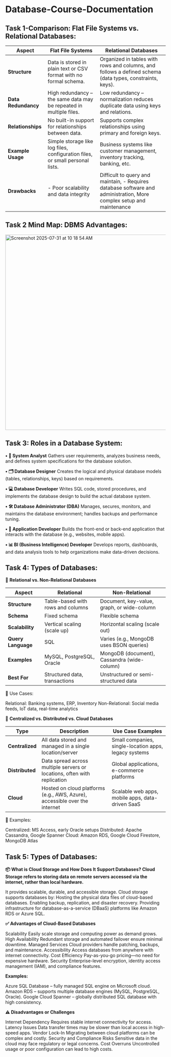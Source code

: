 # Database-Course-Documentation

## Task 1-Comparison:  Flat File Systems vs. Relational Databases: 
| **Aspect**          | **Flat File Systems**                                                        | **Relational Databases**                                                                                 |
| ------------------- | ---------------------------------------------------------------------------- | -------------------------------------------------------------------------------------------------------- |
| **Structure**       | Data is stored in plain text or CSV format with no formal schema.            | Organized in tables with rows and columns, and follows a defined schema (data types, constraints, keys). |
| **Data Redundancy** | High redundancy – the same data may be repeated in multiple files.           | Low redundancy – normalization reduces duplicate data using keys and relations.                          |
| **Relationships**   | No built-in support for relationships between data.                          | Supports complex relationships using primary and foreign keys.                                           |
| **Example Usage**   | Simple storage like log files, configuration files, or small personal lists. | Business systems like customer management, inventory tracking, banking, etc.                             |
| **Drawbacks**       | - Poor scalability and data integrity                                        |   Difficult to query and maintain, - Requires database software and administration, More complex setup and maintenance                                                                                                        |

## Task 2 Mind Map:  DBMS Advantages: 

<img width="912" height="613" alt="Screenshot 2025-07-31 at 10 18 54 AM" src="https://github.com/user-attachments/assets/2f9103da-a591-4a51-8915-3e3c9e94cf72" />

## Task 3:  Roles in a Database System:


**• 🧩 System Analyst**
Gathers user requirements, analyzes business needs, and defines system specifications for the database solution.

**• 🗂 Database Designer**
Creates the logical and physical database models (tables, relationships, keys) based on requirements.

**• 💻 Database Developer**
Writes SQL code, stored procedures, and implements the database design to build the actual database system.

**• 🛠️ Database Administrator (DBA)**
Manages, secures, monitors, and maintains the database environment; handles backups and performance tuning.

**• 📱 Application Developer**
Builds the front-end or back-end application that interacts with the database (e.g., websites, mobile apps).

**• 📊 BI (Business Intelligence) Developer**
Develops reports, dashboards, and data analysis tools to help organizations make data-driven decisions.


## Task 4:  Types of Databases:

🔗 **Relational vs. Non-Relational Databases**

| **Aspect**         | **Relational**                    | **Non-Relational**                          |
| ------------------ | --------------------------------- | ------------------------------------------- |
| **Structure**      | Table-based with rows and columns | Document, key-value, graph, or wide-column  |
| **Schema**         | Fixed schema                      | Flexible schema                             |
| **Scalability**    | Vertical scaling (scale up)       | Horizontal scaling (scale out)              |
| **Query Language** | SQL                               | Varies (e.g., MongoDB uses BSON queries)    |
| **Examples**       | MySQL, PostgreSQL, Oracle         | MongoDB (document), Cassandra (wide-column) |
| **Best For**       | Structured data, transactions     | Unstructured or semi-structured data        |

📌 Use Cases:

Relational: Banking systems, ERP, Inventory
Non-Relational: Social media feeds, IoT data, real-time analytics


🧭 **Centralized vs. Distributed vs. Cloud Databases**

| **Type**        | **Description**                                                            | **Use Case Examples**                                 |
| --------------- | -------------------------------------------------------------------------- | ----------------------------------------------------- |
| **Centralized** | All data stored and managed in a single location/server                    | Small companies, single-location apps, legacy systems |
| **Distributed** | Data spread across multiple servers or locations, often with replication   | Global applications, e-commerce platforms             |
| **Cloud**       | Hosted on cloud platforms (e.g., AWS, Azure), accessible over the internet | Scalable web apps, mobile apps, data-driven SaaS      |

📌 Examples:

Centralized: MS Access, early Oracle setups
Distributed: Apache Cassandra, Google Spanner
Cloud: Amazon RDS, Google Cloud Firestore, MongoDB Atlas

## Task 5:  Types of Databases:

**📦 What is Cloud Storage and How Does It Support Databases?
Cloud Storage refers to storing data on remote servers accessed via the internet, rather than local hardware.**

It provides scalable, durable, and accessible storage.
Cloud storage supports databases by:
Hosting the physical data files of cloud-based databases.
Enabling backup, replication, and disaster recovery.
Providing infrastructure for database-as-a-service (DBaaS) platforms like Amazon RDS or Azure SQL.

**✅ Advantages of Cloud-Based Databases**

Scalability
Easily scale storage and computing power as demand grows.
High Availability
Redundant storage and automated failover ensure minimal downtime.
Managed Services
Cloud providers handle patching, backups, and maintenance.
Accessibility
Access databases from anywhere with internet connectivity.
Cost Efficiency
Pay-as-you-go pricing—no need for expensive hardware.
Security
Enterprise-level encryption, identity access management (IAM), and compliance features.

**Examples:**

Azure SQL Database – fully managed SQL engine on Microsoft cloud.
Amazon RDS – supports multiple database engines (MySQL, PostgreSQL, Oracle).
Google Cloud Spanner – globally distributed SQL database with high consistency.

**⚠️ Disadvantages or Challenges**

Internet Dependency
Requires stable internet connectivity for access.
Latency Issues
Data transfer times may be slower than local access in high-speed apps.
Vendor Lock-In
Migrating between cloud platforms can be complex and costly.
Security and Compliance Risks
Sensitive data in the cloud may face regulatory or legal concerns.
Cost Overruns
Uncontrolled usage or poor configuration can lead to high costs.

